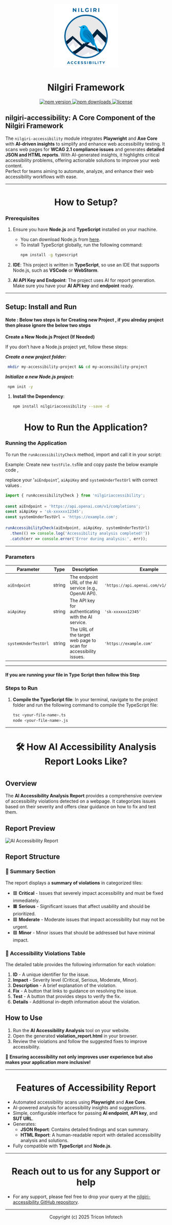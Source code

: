 
<p align="center">
  <img src="https://raw.githubusercontent.com/PreethiGowda11/n_accessibilityAI/main/logo/Nilgiri_Accessibility.png" alt="Nilgiri Logo" width="200"/>
</p>
<h1 align="center">Nilgiri Framework</h1>
<p align="center">
    <a href="https://npmjs.com/package/nilgiriaccessibility">
        <img src="https://img.shields.io/npm/v/nilgiriaccessibility.svg" alt="npm version">
    </a>
    <a href="https://npmjs.com/package/nilgiriaccessibility">
        <img src="https://img.shields.io/npm/dm/nilgiriaccessibility.svg" alt="npm downloads">
    </a>
    <a href="https://npmjs.com/package/nilgiriaccessibility">
        <img src="https://img.shields.io/npm/l/nilgiriaccessibility.svg" alt="license">
</a>

</p>

## **nilgiri-accessibility**: A Core Component of the Nilgiri Framework

The `nilgiri-accessibility` module integrates **Playwright** and **Axe Core** with **AI-driven insights** to simplify and enhance web accessibility testing. It scans web pages for **WCAG 2.1 compliance issues** and generates **detailed JSON and HTML reports**. With AI-generated insights, it highlights critical accessibility problems, offering actionable solutions to improve your web content.  
Perfect for teams aiming to automate, analyze, and enhance their web accessibility workflows with ease.

---

<h1 align="center">How to Setup?</h1>

### Prerequisites

1. Ensure you have **Node.js** and **TypeScript** installed on your machine.
   - You can download Node.js from [here](https://nodejs.org/).
   - To install TypeScript globally, run the following command:
     ```bash
     npm install -g typescript
     ```

2. **IDE**: This project is written in **TypeScript**, so use an IDE that supports Node.js, such as **VSCode** or **WebStorm**.
3. **AI API Key and Endpoint**: The project uses AI for report generation. Make sure you have your **AI API key** and **endpoint** ready.

---

## Setup: Install and Run

#### Note : Below two steps is for Creating new Project , if you alreday project then please ignore the below two steps

**Create a New Node.js Project (If Needed)**

If you don’t have a Node.js project yet, follow these steps:

***Create a new project folder:***
  ```bash
   mkdir my-accessibility-project && cd my-accessibility-project
   ```
***Initialize a new Node.js project:***
  ```bash
   npm init -y
   ```

1. **Install the Dependency**:
   ```bash
   npm install nilgiriaccessibility --save -d
   ```


<h1 align="center">How to Run the Application?</h1>

### **Running the Application**
To run the `runAccessibilityCheck` method, import and call it in your script:

Example: Create new `testFile.ts`file and copy paste the below example code ,

replace your '`aiEndpoint`', `aiApiKey` and `systemUnderTestUrl` with correct values .
```typescript
import { runAccessibilityCheck } from 'nilgiriaccessibility';

const aiEndpoint = 'https://api.openai.com/v1/completions';
const aiApiKey = 'sk-xxxxxx12345';
const systemUnderTestUrl = 'https://example.com';

runAccessibilityCheck(aiEndpoint, aiApiKey, systemUnderTestUrl)
  .then(() => console.log('Accessibility analysis completed!'))
  .catch(err => console.error('Error during analysis:', err));
```
---

### Parameters

| Parameter          | Type   | Description                                                             | Example                                     |
|--------------------|--------|-------------------------------------------------------------------------|---------------------------------------------|
| `aiEndpoint`       | string | The endpoint URL of the AI service (e.g., OpenAI API).                  | `'https://api.openai.com/v1/completions'`   |
| `aiApiKey`         | string | The API key for authenticating with the AI service.                     | `'sk-xxxxxx12345'`                          |
| `systemUnderTestUrl` | string | The URL of the target web page to scan for accessibility issues.         | `'https://example.com'`                     |

---
#### If you are running your file in Type Script then follow this Step 

### Steps to Run

1. **Compile the TypeScript file**:
   In your terminal, navigate to the project folder and run the following command to compile the TypeScript file:
   ```bash
   tsc <your-file-name>.ts
   node <your-file-name>.js
---

<h1 align="center"> 🛠️ How AI Accessibility Analysis Report Looks Like?</h1>

# 

## Overview  
The **AI Accessibility Analysis Report** provides a comprehensive overview of accessibility violations detected on a webpage. It categorizes issues based on their severity and offers clear guidance on how to fix and test them.  

## Report Preview  

![AI Accessibility Report](https://raw.githubusercontent.com/PreethiGowda11/n_accessibilityAI/main/logo/accessibilityReport.png)  

## Report Structure  

### 🔹 Summary Section  
The report displays a **summary of violations** in categorized tiles:  
- 🟥 **Critical** - Issues that severely impact accessibility and must be fixed immediately.  
- 🟧 **Serious** - Significant issues that affect usability and should be prioritized.  
- 🟦 **Moderate** - Moderate issues that impact accessibility but may not be urgent.  
- 🟩 **Minor** - Minor issues that should be addressed but have minimal impact.  

### 🔹 Accessibility Violations Table  
The detailed table provides the following information for each violation:  
1. **ID** - A unique identifier for the issue.  
2. **Impact** - Severity level (Critical, Serious, Moderate, Minor).  
3. **Description** - A brief explanation of the violation.  
4. **Fix** - A button that links to guidance on resolving the issue.  
5. **Test** - A button that provides steps to verify the fix.  
6. **Details** - Additional in-depth information about the violation.  

## How to Use  
1. Run the **AI Accessibility Analysis** tool on your website.  
2. Open the generated **violation_report.html** in your browser.  
3. Review the violations and follow the suggested fixes to improve accessibility.  

📢 **Ensuring accessibility not only improves user experience but also makes your application more inclusive!**  

---

<h1 align="center"> Features of Accessibility Report</h1>

- Automated accessibility scans using **Playwright** and **Axe Core**.
- AI-powered analysis for accessibility insights and suggestions.
- Simple, configurable interface for passing **AI endpoint**, **API key**, and **SUT URL**.
- Generates:
  - **JSON Report**: Contains detailed findings and scan summary.
  - **HTML Report**: A human-readable report with detailed accessibility analysis and solutions.
- Fully compatible with **TypeScript** and **Node.js**.

---
<h1 align="center"> Reach out to us for any Support or help </h1>

* For any support, please feel free to drop your query at the [nilgiri-accessibility GitHub repository](https://github.com/PreethiGowda11/n_accessibilityAI/issues).  

---

<p align="center">
    Copyright (c) 2025 Tricon Infotech
</p>
